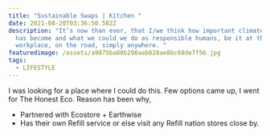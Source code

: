 ```yaml
---
title: "Sustainable Swaps | Kitchen "
date: 2021-08-20T03:36:50.582Z
description: "It’s now than ever, that I/we think how important climate change
  has become and what we could we do as responsible humans, be it at the home,
  workplace, on the road, simply anywhere. "
featuredimage: /assets/a9875ba80b298aeb628ae8bc68de7f56.jpg
tags:
  - LIFESTYLE
---
```


I was looking for a place where I could do this. Few options came up, I went for The Honest Eco. Reason has been why, 

- Partnered with Ecostore + Earthwise
- Has their own Refill service or else visit any Refill nation stores close by.